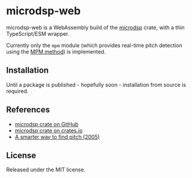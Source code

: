 # microdsp-web

microdsp-web is a WebAssembly build of the
[microdsp](https://github.com/stuffmatic/microdsp) crate, with a thin
TypeScript/ESM wrapper.

Currently only the `mpm` module (which provides real-time pitch
detection using the [MPM
method](https://www.cs.otago.ac.nz/graphics/Geoff/tartini/papers/A_Smarter_Way_to_Find_Pitch.pdf))
is implemented.

## Installation

Until a package is published - hopefully soon - installation from source is required.

## References

* [microdsp crate on GitHub](https://github.com/stuffmatic/microdsp)
* [microdsp crate on crates.io](https://crates.io/crates/microdsp)
* [A smarter way to find pitch (2005)](https://www.cs.otago.ac.nz/graphics/Geoff/tartini/papers/A_Smarter_Way_to_Find_Pitch.pdf)

## License

Released under the MIT license.

